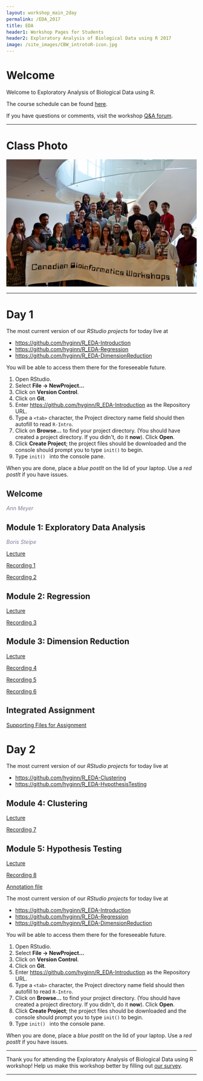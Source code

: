 ```yaml
---
layout: workshop_main_2day
permalink: /EDA_2017
title: EDA
header1: Workshop Pages for Students
header2: Exploratory Analysis of Biological Data using R 2017
image: /site_images/CBW_introtoR-icon.jpg
---
```


# Welcome <a id="welcome"></a>

Welcome to Exploratory Analysis of Biological Data using R.  

The course schedule can be found [here](https://bioinformaticsdotca.github.io/eda_2017_schedule). 

If you have questions or comments, visit the workshop [Q&A forum](https://noteapp.com/EDA2017).

***

# Class Photo
 
<img src="https://github.com/bioinformaticsdotca/EDA_2017/blob/master/CBW-June-13.jpeg?raw=true" alt="Class Photo" width="750" />


***

# Day 1 <a id="day1"></a>

The most current version of our *RStudio projects* for today live at 

* <https://github.com/hyginn/R_EDA-Introduction>
* <https://github.com/hyginn/R_EDA-Regression>
* <https://github.com/hyginn/R_EDA-DimensionReduction>

You will be able to access them there for the foreseeable future.

1. Open RStudio.
2. Select **File → NewProject...**
3. Click on **Version Control**.
4. Click on **Git**.
5. Enter https://github.com/hyginn/R_EDA-Introduction as the Repository URL.
6. Type a `<tab>` character, the Project directory name field should then autofill to read `R-Intro`.
7. Click on **Browse...** to find your project directory. (You should have created a project directory. If you didn't, do it **now**). Click **Open**.
8. Click **Create Project**; the project files should be downloaded and the console should prompt you to type `init()` to begin.
9. Type `init() ` into the console pane.

When you are done, place a _blue postIt_ on the lid of your laptop. Use a _red postIt_ if you have issues.

## Welcome

*<font color="#827e9c">Ann Meyer</font>*

## Module 1: Exploratory Data Analysis

*<font color="#827e9c">Boris Steipe</font>* 

[Lecture](https://drive.google.com/a/bioinformatics.ca/file/d/1Nc3yfA4N_Dt1iJKQ-xeSoByaxZmbxMJs/view?usp=sharing)  

[Recording 1](https://youtu.be/WrnPBo2ecnA)

[Recording 2](https://youtu.be/CIXv0GukBxc)

## Module 2: Regression
[Lecture](https://drive.google.com/a/bioinformatics.ca/file/d/1EFqsv_pVzYpk9-R-gQvjGASm_rnC8Bva/view?usp=sharing)  

[Recording 3](https://youtu.be/xrB2ceXKQG4)

## Module 3: Dimension Reduction
[Lecture](https://drive.google.com/a/bioinformatics.ca/file/d/1z4y3oBb0CKAA0HsUa6-DAHdtnPOBYSxx/view?usp=sharing)  

[Recording 4](https://youtu.be/hU1p9KxSgzA)

[Recording 5](https://youtu.be/vtTCHBCGq1I)

[Recording 6](https://youtu.be/H633bGQNbkE)

## Integrated Assignment

[Supporting Files for Assignment](https://github.com/bioinformaticsdotca/EDA_2017/raw/master/CBW%20EDA%20Integrated%20Assg%20June2017-v2.tar.gz)

# Day 2 <a id="day2"></a>

The most current version of our *RStudio projects* for today live at 

* <https://github.com/hyginn/R_EDA-Clustering>  
* <https://github.com/hyginn/R_EDA-HypothesisTesting>  

## Module 4: Clustering
[Lecture](https://drive.google.com/a/bioinformatics.ca/file/d/13u2oppUshhfmFT5ni7A7dfGeWmIr8Vex/view?usp=sharing) 

[Recording 7](https://youtu.be/ShDRg7XDMwk)

## Module 5: Hypothesis Testing
[Lecture](https://drive.google.com/a/bioinformatics.ca/file/d/1FeXckHXIjEDnLfESN1ZPlMdoErT2Z39g/view?usp=sharing)  

[Recording 8](https://youtu.be/HheMok7OT6c)

[Annotation file](https://github.com/bioinformaticsdotca/EDA_2017/raw/master/platf%20getGEO(gpl%2C%20AnnotGPL%3DTRUE).rdata)  

The most current version of our *RStudio projects* for today live at 

* <https://github.com/hyginn/R_EDA-Introduction>
* <https://github.com/hyginn/R_EDA-Regression>
* <https://github.com/hyginn/R_EDA-DimensionReduction>


You will be able to access them there for the foreseeable future.

1. Open RStudio.
2. Select **File → NewProject...**
3. Click on **Version Control**.
4. Click on **Git**.
5. Enter https://github.com/hyginn/R_EDA-Introduction as the Repository URL.
6. Type a `<tab>` character, the Project directory name field should then autofill to read `R-Intro`.
7. Click on **Browse...** to find your project directory. (You should have created a project directory. If you didn't, do it **now**). Click **Open**.
8. Click **Create Project**; the project files should be downloaded and the console should prompt you to type `init()` to begin.
9. Type `init() ` into the console pane.

When you are done, place a _blue postIt_ on the lid of your laptop. Use a _red postIt_ if you have issues.

***

Thank you for attending the Exploratory Analysis of Biological Data using R workshop! Help us make this workshop better by filling out [our survey](https://goo.gl/forms/l94qnJll3ThS7EV02).

***

